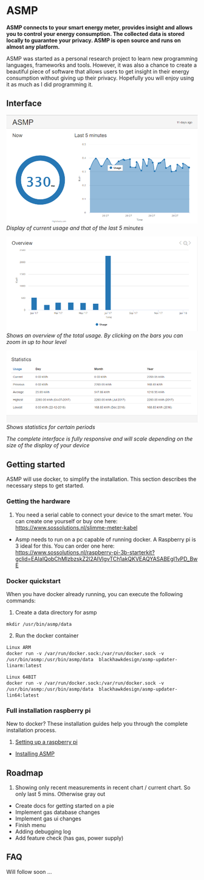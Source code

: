 # ASMP
**ASMP connects to your smart energy meter, provides insight and allows you to control your energy consumption. The collected data is stored locally to guarantee your privacy. ASMP is  open source and runs on almost any platform.**

ASMP was started as a personal research project to learn new programming languages, frameworks and tools. However, it was also a chance to create a beautiful piece of software that allows users to get insight in their energy consumption without giving up their privacy. Hopefully you will enjoy using it as much as I did programming it. 

## Interface

![Desktop Interface screenshot 1](/doc/screenshots/interface/interface_sh1.png)
*Display of current usage and that of the last 5 minutes*

![Interface screenshot 2](/doc/screenshots/interface/interface_sh2.png)
*Shows an overview of the total usage. By clicking on the bars you can zoom in up to hour level*

![Interface screenshot 3](/doc/screenshots/interface/interface_sh3.png)
*Shows statistics for certain periods*

*The complete interface is fully responsive and will scale depending on the size of the display of your device*

## Getting started
ASMP will use docker, to simplify the installation. This section describes the necessary steps to get started.

### Getting the hardware
1. You need a serial cable to connect your device to the smart meter. You can create one yourself or buy one here:       
  https://www.sossolutions.nl/slimme-meter-kabel
* Asmp needs to run on a pc capable of running docker. A Raspberry pi is 3 ideal for this. You can order one here:
  https://www.sossolutions.nl/raspberry-pi-3b-starterkit?gclid=EAIaIQobChMIzbzskZ2l2AIVIgvTCh1akQKVEAQYASABEgI1vPD_BwE

### Docker quickstart
When you have docker already running, you can execute the following commands:
1. Create a data directory for asmp
```
mkdir /usr/bin/asmp/data
```

2. Run the docker container
```
Linux ARM
docker run -v /var/run/docker.sock:/var/run/docker.sock -v /usr/bin/asmp:/usr/bin/asmp/data  blackhawkdesign/asmp-updater-linarm:latest
```
```
Linux 64BIT
docker run -v /var/run/docker.sock:/var/run/docker.sock -v /usr/bin/asmp:/usr/bin/asmp/data  blackhawkdesign/asmp-updater-lin64:latest
```

### Full installation raspberry pi
New to docker? These installation guides help you through the complete installation process.
1. [Setting up a raspberry pi](docs/install-pi.md)
* [Installing ASMP](docs/install-asmp.md)

## Roadmap
1. Showing only recent measurements in recent chart / current chart. So only last 5 mins. Otherwise gray out
* Create docs for getting started on a pie
* Implement gas database changes
* Implement gas ui changes
* Finish menu
* Adding debugging log
* Add feature check (has gas, power supply)

## FAQ
Will follow soon ...
